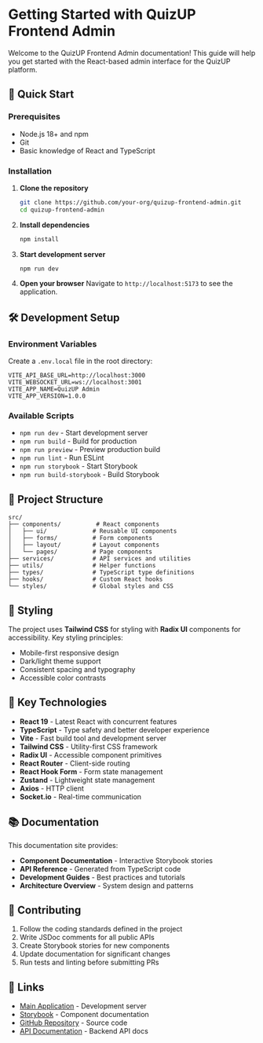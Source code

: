 # Getting Started with QuizUP Frontend Admin

Welcome to the QuizUP Frontend Admin documentation! This guide will help you get started with the React-based admin interface for the QuizUP platform.

## 🚀 Quick Start

### Prerequisites

- Node.js 18+ and npm
- Git
- Basic knowledge of React and TypeScript

### Installation

1. **Clone the repository**
   ```bash
   git clone https://github.com/your-org/quizup-frontend-admin.git
   cd quizup-frontend-admin
   ```

2. **Install dependencies**
   ```bash
   npm install
   ```

3. **Start development server**
   ```bash
   npm run dev
   ```

4. **Open your browser**
   Navigate to `http://localhost:5173` to see the application.

## 🛠️ Development Setup

### Environment Variables

Create a `.env.local` file in the root directory:

```env
VITE_API_BASE_URL=http://localhost:3000
VITE_WEBSOCKET_URL=ws://localhost:3001
VITE_APP_NAME=QuizUP Admin
VITE_APP_VERSION=1.0.0
```

### Available Scripts

- `npm run dev` - Start development server
- `npm run build` - Build for production
- `npm run preview` - Preview production build
- `npm run lint` - Run ESLint
- `npm run storybook` - Start Storybook
- `npm run build-storybook` - Build Storybook

## 📁 Project Structure

```
src/
├── components/          # React components
│   ├── ui/             # Reusable UI components
│   ├── forms/          # Form components
│   ├── layout/         # Layout components
│   └── pages/          # Page components
├── services/           # API services and utilities
├── utils/              # Helper functions
├── types/              # TypeScript type definitions
├── hooks/              # Custom React hooks
└── styles/             # Global styles and CSS
```

## 🎨 Styling

The project uses **Tailwind CSS** for styling with **Radix UI** components for accessibility. Key styling principles:

- Mobile-first responsive design
- Dark/light theme support
- Consistent spacing and typography
- Accessible color contrasts

## 🔧 Key Technologies

- **React 19** - Latest React with concurrent features
- **TypeScript** - Type safety and better developer experience
- **Vite** - Fast build tool and development server
- **Tailwind CSS** - Utility-first CSS framework
- **Radix UI** - Accessible component primitives
- **React Router** - Client-side routing
- **React Hook Form** - Form state management
- **Zustand** - Lightweight state management
- **Axios** - HTTP client
- **Socket.io** - Real-time communication

## 📚 Documentation

This documentation site provides:

- **Component Documentation** - Interactive Storybook stories
- **API Reference** - Generated from TypeScript code
- **Development Guides** - Best practices and tutorials
- **Architecture Overview** - System design and patterns

## 🤝 Contributing

1. Follow the coding standards defined in the project
2. Write JSDoc comments for all public APIs
3. Create Storybook stories for new components
4. Update documentation for significant changes
5. Run tests and linting before submitting PRs

## 🔗 Links

- [Main Application](http://localhost:5173) - Development server
- [Storybook](http://localhost:6006) - Component documentation
- [GitHub Repository](https://github.com/your-org/quizup-frontend-admin) - Source code
- [API Documentation](http://localhost:3000/api-docs) - Backend API docs

